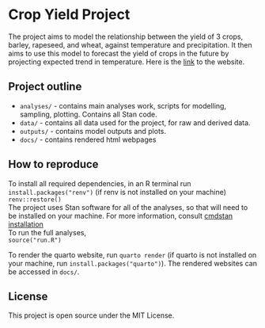 # Crop Yield Project

The project aims to model the relationship between the yield of 3 crops, barley, rapeseed, and wheat, against temperature and precipitation. It then aims to use this model to forecast the yield of crops in the future by projecting expected trend in temperature. Here is the [link](https://chen-harry.github.io/Crop_yield_CW/) to the website.

## Project outline

-   `analyses/` - contains main analyses work, scripts for modelling, sampling, plotting. Contains all Stan code.
-   `data/` - contains all data used for the project, for raw and derived data.
-   `outputs/` - contains model outputs and plots.
-   `docs/` - contains rendered html webpages

## How to reproduce

To install all required dependencies, in an R terminal run\
`install.packages("renv")` (if renv is not installed on your machine)\
`renv::restore()`\
The project uses Stan software for all of the analyses, so that will need to be installed on your machine. For more information, consult [cmdstan installation](https://mc-stan.org/docs/cmdstan-guide/installation.html)\
To run the full analyses,\
`source("run.R")`

To render the quarto website, run `quarto render` (if quarto is not installed on your machine, run `install.packages("quarto")`). The rendered websites can be accessed in `docs/`.

## License

This project is open source under the MIT License.
